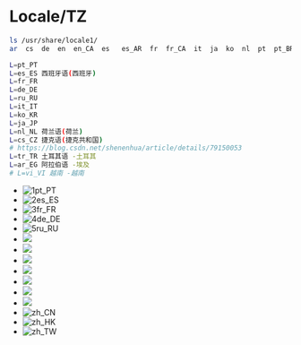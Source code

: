 # Locale/TZ

```bash
ls /usr/share/locale1/
ar  cs	de  en  en_CA  es	es_AR  fr  fr_CA  it  ja  ko  nl  pt  pt_BR  ru  tr  vi  zh_CN	zh_HK  zh_TW

L=pt_PT
L=es_ES 西班牙语(西班牙)
L=fr_FR
L=de_DE
L=ru_RU
L=it_IT
L=ko_KR
L=ja_JP
L=nl_NL 荷兰语(荷兰)
L=cs_CZ 捷克语(捷克共和国)
# https://blog.csdn.net/shenenhua/article/details/79150053
L=tr_TR 土耳其语 -土耳其 
L=ar_EG 阿拉伯语 -埃及 
# L=vi_VI 越南 -越南

```

- ![1pt_PT](res/loc/1pt_PT.png)
- ![2es_ES](res/loc/2es_ES.png)
- ![3fr_FR](res/loc/3fr_FR.png)
- ![4de_DE](res/loc/4de_DE.png)
- ![5ru_RU](res/loc/5ru_RU.png)
- ![](res/loc/6it_IT.png)
- ![](res/loc/7ko_KR.png)
- ![](res/loc/8ja_JP.png)
- ![](res/loc/9nl_NL.png)
- ![](res/loc/10cs_CZ.png)
- ![](res/loc/11tr_TR.png)
- ![](res/loc/12ar_SA.png)
- ![zh_CN](res/loc/zh_CN.png)
- ![zh_HK](res/loc/zh_HK.png)
- ![zh_TW](res/loc/zh_TW.png)
